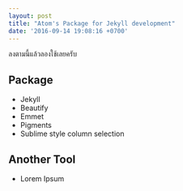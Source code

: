 ```yaml
---
layout: post
title: "Atom's Package for Jekyll development"
date: '2016-09-14 19:08:16 +0700'
---
```


ลงตามนี้แล้วลองใช้เลยครับ

## Package

- Jekyll
- Beautify
- Emmet
- Pigments
- Sublime style column selection

## Another Tool

- Lorem Ipsum
